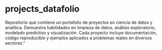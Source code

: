# projects_datafolio
Repositorio que contiene un portafolio de proyectos en ciencia de datos y analítica. Demuestra habilidades en limpieza de datos, análisis exploratorio, modelado predictivo y visualización. Cada proyecto incluye documentación, código reproducible y ejemplos aplicados a problemas reales en diversos sectores."
